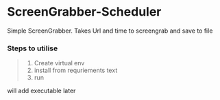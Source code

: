 # ScreenGrabber-Scheduler


Simple ScreenGrabber. Takes Url and time to screengrab and save to file


### Steps to utilise
> 1. Create virtual env
> 2. install from requriements text
> 3. run

will add executable later
